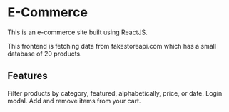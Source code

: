 # E-Commerce

This is an e-commerce site built using ReactJS.

This frontend is fetching data from fakestoreapi.com which has a small database of 20 products.

## Features

Filter products by category, featured, alphabetically, price, or date.
Login modal.
Add and remove items from your cart.
